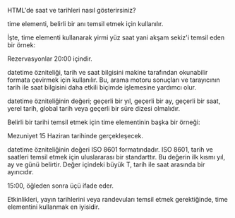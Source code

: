 HTML'de saat ve tarihleri nasıl gösterirsiniz?

time elementi, belirli bir anı temsil etmek için kullanılır.

İşte, time elementi kullanarak yirmi yüz saat yani akşam sekiz'i temsil eden bir örnek:

<p>Rezervasyonlar <time datetime="20:00">20:00</time> içindir.</p>

datetime özniteliği, tarih ve saat bilgisini makine tarafından okunabilir formata çevirmek için kullanılır. Bu, arama motoru sonuçları ve tarayıcının tarih ile saat bilgisini daha etkili biçimde işlemesine yardımcı olur.

datetime özniteliğinin değeri; geçerli bir yıl, geçerli bir ay, geçerli bir saat, yerel tarih, global tarih veya geçerli bir süre dizesi olmalıdır.

Belirli bir tarihi temsil etmek için time elementinin başka bir örneği:

<p>
    Mezuniyet <time datetime="2024-06-15T15:00">15 Haziran</time> tarihinde gerçekleşecek.
</p>

datetime özniteliğinin değeri ISO 8601 formatındadır. ISO 8601, tarih ve saatleri temsil etmek için uluslararası bir standarttır. Bu değerin ilk kısmı yıl, ay ve günü belirtir. Değer içindeki büyük T, tarih ile saat arasında bir ayırıcıdır.

15:00, öğleden sonra üçü ifade eder.

Etkinlikleri, yayın tarihlerini veya randevuları temsil etmek gerektiğinde, time elementini kullanmak en iyisidir.
